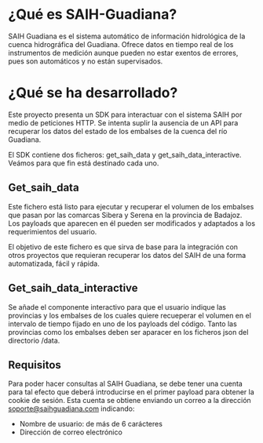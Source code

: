 # ¿Qué es SAIH-Guadiana?
SAIH Guadiana es el sistema automático de información hidrológica de la cuenca hidrográfica del Guadiana. Ofrece datos en tiempo real de los instrumentos de medición aunque pueden no estar exentos de errores, pues son automáticos y no están supervisados.

# ¿Qué se ha desarrollado?
Este proyecto presenta un SDK para interactuar con el sistema SAIH por medio de peticiones HTTP. Se intenta suplir la ausencia de un API para recuperar los datos del estado de los embalses de la cuenca del río Guadiana. 

El SDK contiene dos ficheros: get_saih_data y get_saih_data_interactive. Veámos para que fin está destinado cada uno.

## Get_saih_data

Este fichero está listo para ejecutar y recuperar el volumen de los embalses que pasan por las comarcas Sibera y Serena en la provincia de Badajoz. Los payloads que aparecen en él pueden ser modificados y adaptados a los requerimientos del usuario. 

El objetivo de este fichero es que sirva de base para la integración con otros proyectos que requieran recuperar los datos del SAIH de una forma automatizada, fácil y rápida.

## Get_saih_data_interactive

Se añade el componente interactivo para que el usuario indique las provincias y los embalses de los cuales quiere recueperar el volumen en el intervalo de tiempo fijado en uno de los payloads del código. Tanto las provincias como los embalses deben ser aparacer en los ficheros json del directorio /data.

## Requisitos

Para poder hacer consultas al SAIH Guadiana, se debe tener una cuenta para tal efecto que deberá introducirse en el primer payload para obtener la cookie de sesión. Esta cuenta se obtiene enviando un correo a la dirección soporte@saihguadiana.com indicando: 
  * Nombre de usuario: de más de 6 carácteres
  * Dirección de correo electrónico
